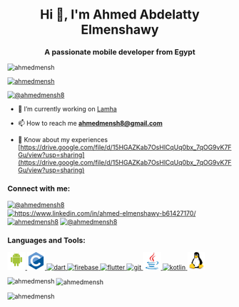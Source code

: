 <h1 align="center">Hi 👋, I'm Ahmed Abdelatty Elmenshawy</h1>
<h3 align="center">A passionate mobile developer from Egypt</h3>

<p align="left"> <img src="https://komarev.com/ghpvc/?username=ahmedmensh&label=Profile%20views&color=0e75b6&style=flat" alt="ahmedmensh" /> </p>

<p align="left"> <a href="https://github.com/ryo-ma/github-profile-trophy"><img src="https://github-profile-trophy.vercel.app/?username=ahmedmensh" alt="ahmedmensh" /></a> </p>

<p align="left"> <a href="https://twitter.com/@ahmedmensh8" target="blank"><img src="https://img.shields.io/twitter/follow/@ahmedmensh8?logo=twitter&style=for-the-badge" alt="@ahmedmensh8" /></a> </p>

- 🔭 I’m currently working on [Lamha](https://play.google.com/store/apps/details?id=app.iqraa.lamha)

- 📫 How to reach me **ahmedmensh8@gmail.com**

- 📄 Know about my experiences [https://drive.google.com/file/d/15HGAZKab7OsHlCqUq0bx_7qOG9vK7FGu/view?usp=sharing](https://drive.google.com/file/d/15HGAZKab7OsHlCqUq0bx_7qOG9vK7FGu/view?usp=sharing)

<h3 align="left">Connect with me:</h3>
<p align="left">
<a href="https://twitter.com/@ahmedmensh8" target="blank"><img align="center" src="https://raw.githubusercontent.com/rahuldkjain/github-profile-readme-generator/master/src/images/icons/Social/twitter.svg" alt="@ahmedmensh8" height="30" width="40" /></a>
<a href="https://linkedin.com/in/https://www.linkedin.com/in/ahmed-elmenshawy-b61427170/" target="blank"><img align="center" src="https://raw.githubusercontent.com/rahuldkjain/github-profile-readme-generator/master/src/images/icons/Social/linked-in-alt.svg" alt="https://www.linkedin.com/in/ahmed-elmenshawy-b61427170/" height="30" width="40" /></a>
<a href="https://www.leetcode.com/ahmedmensh8" target="blank"><img align="center" src="https://raw.githubusercontent.com/rahuldkjain/github-profile-readme-generator/master/src/images/icons/Social/leet-code.svg" alt="ahmedmensh8" height="30" width="40" /></a>
<a href="https://www.hackerearth.com/@ahmedmensh8" target="blank"><img align="center" src="https://raw.githubusercontent.com/rahuldkjain/github-profile-readme-generator/master/src/images/icons/Social/hackerearth.svg" alt="@ahmedmensh8" height="30" width="40" /></a>
</p>

<h3 align="left">Languages and Tools:</h3>
<p align="left"> <a href="https://developer.android.com" target="_blank" rel="noreferrer"> <img src="https://raw.githubusercontent.com/devicons/devicon/master/icons/android/android-original-wordmark.svg" alt="android" width="40" height="40"/> </a> <a href="https://www.cprogramming.com/" target="_blank" rel="noreferrer"> <img src="https://raw.githubusercontent.com/devicons/devicon/master/icons/c/c-original.svg" alt="c" width="40" height="40"/> </a> <a href="https://dart.dev" target="_blank" rel="noreferrer"> <img src="https://www.vectorlogo.zone/logos/dartlang/dartlang-icon.svg" alt="dart" width="40" height="40"/> </a> <a href="https://firebase.google.com/" target="_blank" rel="noreferrer"> <img src="https://www.vectorlogo.zone/logos/firebase/firebase-icon.svg" alt="firebase" width="40" height="40"/> </a> <a href="https://flutter.dev" target="_blank" rel="noreferrer"> <img src="https://www.vectorlogo.zone/logos/flutterio/flutterio-icon.svg" alt="flutter" width="40" height="40"/> </a> <a href="https://git-scm.com/" target="_blank" rel="noreferrer"> <img src="https://www.vectorlogo.zone/logos/git-scm/git-scm-icon.svg" alt="git" width="40" height="40"/> </a> <a href="https://www.java.com" target="_blank" rel="noreferrer"> <img src="https://raw.githubusercontent.com/devicons/devicon/master/icons/java/java-original.svg" alt="java" width="40" height="40"/> </a> <a href="https://kotlinlang.org" target="_blank" rel="noreferrer"> <img src="https://www.vectorlogo.zone/logos/kotlinlang/kotlinlang-icon.svg" alt="kotlin" width="40" height="40"/> </a> <a href="https://www.linux.org/" target="_blank" rel="noreferrer"> <img src="https://raw.githubusercontent.com/devicons/devicon/master/icons/linux/linux-original.svg" alt="linux" width="40" height="40"/> </a> </p>

<p><img align="left" src="https://github-readme-stats.vercel.app/api/top-langs?username=ahmedmensh&show_icons=true&locale=en&layout=compact" alt="ahmedmensh" /></p>

<p>&nbsp;<img align="center" src="https://github-readme-stats.vercel.app/api?username=ahmedmensh&show_icons=true&locale=en" alt="ahmedmensh" /></p>

<p><img align="center" src="https://github-readme-streak-stats.herokuapp.com/?user=ahmedmensh&" alt="ahmedmensh" /></p>

